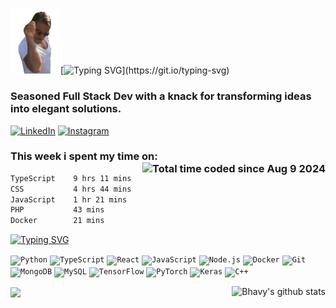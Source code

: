 <img src="assets/salt-bae.gif" alt="Salt Bae GIF" width="80"/>[![Typing SVG](https://readme-typing-svg.demolab.com?font=Roboto&weight=700&size=30&duration=2000&pause=1000000&color=2FBB4F&center=true&multiline=true&repeat=false&width=238&height=41&lines=Hi%2C+I+am+Bhavy!)](https://git.io/typing-svg)

### Seasoned Full Stack Dev with a knack for transforming ideas into elegant solutions.


 
[![LinkedIn](https://img.shields.io/badge/LinkedIn-%230A66C2?style=flat&logo=linkedin&logoColor=white)](https://www.linkedin.com/in/bhavy2908/)
[![Instagram](https://img.shields.io/badge/Instagram-%23C13584?style=flat&logo=instagram&logoColor=white)](https://www.instagram.com/bh4vy/?hl=en)


### This week i spent my time on: <a href="https://wakatime.com/@ea9de753-9ec4-4230-b71f-572288e716bd"><img align="right" src="https://wakatime.com/badge/user/ea9de753-9ec4-4230-b71f-572288e716bd.svg" alt="Total time coded since Aug 9 2024" /></a>


<!--START_SECTION:waka-->

```txt
TypeScript    9 hrs 11 mins   █████████████▓░░░░░░░░░░░   54.65 %
CSS           4 hrs 44 mins   ███████░░░░░░░░░░░░░░░░░░   28.20 %
JavaScript    1 hr 21 mins    ██░░░░░░░░░░░░░░░░░░░░░░░   08.08 %
PHP           43 mins         █░░░░░░░░░░░░░░░░░░░░░░░░   04.29 %
Docker        21 mins         ▓░░░░░░░░░░░░░░░░░░░░░░░░   02.16 %
```

<!--END_SECTION:waka-->



[![Typing SVG](https://readme-typing-svg.demolab.com?font=Roboto&weight=700&duration=2000&pause=1000000&color=C5D1DE&background=0000000&multiline=true&repeat=false&width=435&height=29&lines=My+Tech+Stack%3A)](https://git.io/typing-svg)

<code><img height="50" src="https://api.iconify.design/logos:python.svg" alt="Python"></code>
<code><img height="50" src="https://api.iconify.design/logos:typescript-icon.svg" alt="TypeScript"></code>
<code><img height="50" src="https://api.iconify.design/logos:react.svg" alt="React"></code>
<code><img height="50" src="https://api.iconify.design/logos:javascript.svg" alt="JavaScript"></code>
<code><img height="50" src="https://api.iconify.design/logos:nodejs.svg" alt="Node.js"></code>
<code><img height="50" src="https://api.iconify.design/logos:docker-icon.svg" alt="Docker"></code>
<code><img height="50" src="https://api.iconify.design/logos:git-icon.svg" alt="Git"></code>
<code><img height="50" src="https://api.iconify.design/logos:mongodb-icon.svg" alt="MongoDB"></code>
<code><img height="50" src="https://api.iconify.design/logos:mysql-icon.svg" alt="MySQL"></code>
<code><img height="50" src="https://api.iconify.design/logos:tensorflow.svg" alt="TensorFlow"></code>
<code><img height="50" src="https://api.iconify.design/logos:pytorch-icon.svg" alt="PyTorch"></code>
<code><img height="50" src="https://upload.wikimedia.org/wikipedia/commons/a/ae/Keras_logo.svg" alt="Keras"></code>
<code><img height="50" src="https://api.iconify.design/logos:c-plusplus.svg" alt="C++"></code>










<a href="https://github.com/bhavy2908">
 <img align="right" src="https://github-readme-stats.vercel.app/api?username=bhavy2908&show_icons=true&theme=codeSTACKr&hide_border=true" alt="Bhavy's github stats"/>
</a>


<a href="https://github.com/bhavy2908">
  <img align="center" src="https://github-readme-stats.vercel.app/api/top-langs/?username=bhavy2908&theme=codeSTACKr&hide_border=true" />
</a>

<div>
</div>

<div align="center">

</div>
